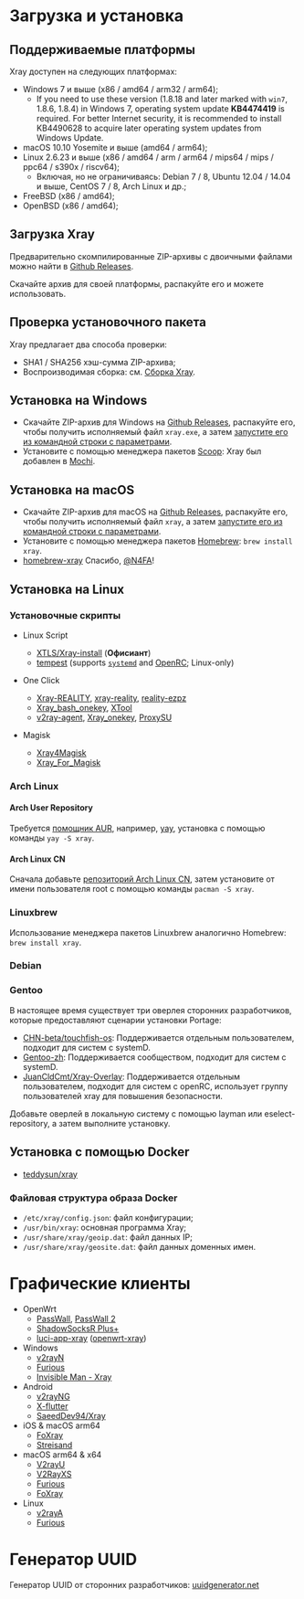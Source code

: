 # Загрузка и установка

## Поддерживаемые платформы

Xray доступен на следующих платформах:

- Windows 7 и выше (x86 / amd64 / arm32 / arm64);
  - If you need to use these version (1.8.18 and later marked with ```win7```, 1.8.6, 1.8.4) in Windows 7, operating system update **KB4474419** is required. For better Internet security, it is recommended to install KB4490628 to acquire later operating system updates from Windows Update.
- macOS 10.10 Yosemite и выше (amd64 / arm64);
- Linux 2.6.23 и выше (x86 / amd64 / arm / arm64 / mips64 / mips / ppc64 / s390x / riscv64);
  - Включая, но не ограничиваясь: Debian 7 / 8, Ubuntu 12.04 / 14.04 и выше, CentOS 7 / 8, Arch Linux и др.;
- FreeBSD (x86 / amd64);
- OpenBSD (x86 / amd64);

## Загрузка Xray

Предварительно скомпилированные ZIP-архивы с двоичными файлами можно найти в [Github Releases](https://github.com/xtls/Xray-core/releases).

Скачайте архив для своей платформы, распакуйте его и можете использовать.

## Проверка установочного пакета

Xray предлагает два способа проверки:

- SHA1 / SHA256 хэш-сумма ZIP-архива;
- Воспроизводимая сборка: см. [Сборка Xray](../development/intro/compile.md).

## Установка на Windows

- Скачайте ZIP-архив для Windows на [Github Releases](https://github.com/xtls/Xray-core/releases), распакуйте его, чтобы получить исполняемый файл `xray.exe`, а затем [запустите его из командной строки с параметрами](./command).
- Установите с помощью менеджера пакетов [Scoop](https://scoop.sh): Xray был добавлен в [Mochi](https://github.com/Qv2ray/mochi).

## Установка на macOS

- Скачайте ZIP-архив для macOS на [Github Releases](https://github.com/xtls/Xray-core/releases), распакуйте его, чтобы получить исполняемый файл `xray`, а затем [запустите его из командной строки с параметрами](./command.md).
- Установите с помощью менеджера пакетов [Homebrew](https://brew.sh): `brew install xray`.
- [homebrew-xray](https://github.com/N4FA/homebrew-xray) Спасибо, [@N4FA](https://github.com/N4FA)!

## Установка на Linux

### Установочные скрипты

- Linux Script

  - [XTLS/Xray-install](https://github.com/XTLS/Xray-install) (**Офисиант**)
  - [tempest](https://github.com/team-cloudchaser/tempest) (supports [`systemd`](https://systemd.io) and [OpenRC](https://github.com/OpenRC/openrc); Linux-only)

* One Click

  - [Xray-REALITY](https://github.com/zxcvos/Xray-script), [xray-reality](https://github.com/sajjaddg/xray-reality), [reality-ezpz](https://github.com/aleskxyz/reality-ezpz)
  - [Xray_bash_onekey](https://github.com/hello-yunshu/Xray_bash_onekey), [XTool](https://github.com/LordPenguin666/XTool)
  - [v2ray-agent](https://github.com/mack-a/v2ray-agent), [Xray_onekey](https://github.com/wulabing/Xray_onekey), [ProxySU](https://github.com/proxysu/ProxySU)

* Magisk
  - [Xray4Magisk](https://github.com/Asterisk4Magisk/Xray4Magisk)
  - [Xray_For_Magisk](https://github.com/E7KMbb/Xray_For_Magisk)

### Arch Linux

#### Arch User Repository

Требуется [помощник AUR](https://wiki.archlinux.org/index.php/AUR_helpers), например, [yay](https://github.com/Jguer/yay), установка с помощью команды `yay -S xray`.

#### Arch Linux CN

Сначала добавьте [репозиторий Arch Linux CN](https://www.archlinuxcn.org/archlinux-cn-repo-and-mirror/), затем установите от имени пользователя root с помощью команды `pacman -S xray`.

### Linuxbrew

Использование менеджера пакетов Linuxbrew аналогично Homebrew: `brew install xray`.

### Debian <Badge text="WIP" type="warning"/>

### Gentoo

В настоящее время существует три оверлея сторонних разработчиков, которые предоставляют сценарии установки Portage:

- [CHN-beta/touchfish-os](https://github.com/gentoo-mirror/touchfish-os/tree/master/net-proxy/Xray): Поддерживается отдельным пользователем, подходит для систем с systemD.
- [Gentoo-zh](https://github.com/microcai/gentoo-zh): Поддерживается сообществом, подходит для систем с systemD.
- [JuanCldCmt/Xray-Overlay](https://github.com/JuanCldCmt/Xray-Overlay): Поддерживается отдельным пользователем, подходит для систем с openRC, использует группу пользователей xray для повышения безопасности.

Добавьте оверлей в локальную систему с помощью layman или eselect-repository, а затем выполните установку.

## Установка с помощью Docker

- [teddysun/xray](https://hub.docker.com/r/teddysun/xray)

### Файловая структура образа Docker

- `/etc/xray/config.json`: файл конфигурации;
- `/usr/bin/xray`: основная программа Xray;
- `/usr/share/xray/geoip.dat`: файл данных IP;
- `/usr/share/xray/geosite.dat`: файл данных доменных имен.

# Графические клиенты

- OpenWrt
  - [PassWall](https://github.com/xiaorouji/openwrt-passwall), [PassWall 2](https://github.com/xiaorouji/openwrt-passwall2)
  - [ShadowSocksR Plus+](https://github.com/fw876/helloworld)
  - [luci-app-xray](https://github.com/yichya/luci-app-xray) ([openwrt-xray](https://github.com/yichya/openwrt-xray))
- Windows
  - [v2rayN](https://github.com/2dust/v2rayN)
  - [Furious](https://github.com/LorenEteval/Furious)
  - [Invisible Man - Xray](https://github.com/InvisibleManVPN/InvisibleMan-XRayClient)
- Android
  - [v2rayNG](https://github.com/2dust/v2rayNG)
  - [X-flutter](https://github.com/XTLS/X-flutter)
  - [SaeedDev94/Xray](https://github.com/SaeedDev94/Xray)
- iOS & macOS arm64
  - [FoXray](https://apps.apple.com/app/foxray/id6448898396)
  - [Streisand](https://apps.apple.com/app/streisand/id6450534064)
- macOS arm64 & x64
  - [V2rayU](https://github.com/yanue/V2rayU)
  - [V2RayXS](https://github.com/tzmax/V2RayXS)
  - [Furious](https://github.com/LorenEteval/Furious)
  - [FoXray](https://apps.apple.com/app/foxray/id6448898396)
- Linux
  - [v2rayA](https://github.com/v2rayA/v2rayA)
  - [Furious](https://github.com/LorenEteval/Furious)

# Генератор UUID

Генератор UUID от сторонних разработчиков: [uuidgenerator.net](https://www.uuidgenerator.net)
